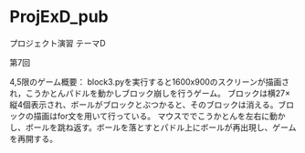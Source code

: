 # ProjExD_pub
プロジェクト演習 テーマD

第7回

4,5限のゲーム概要： block3.pyを実行すると1600x900のスクリーンが描画され，こうかとんパドルを動かしブロック崩しを行うゲーム。 ブロックは横27×縦4個表示され、ボールがブロックとぶつかると、そのブロックは消える。ブロックの描画はfor文を用いて行っている。 マウスででこうかとんを左右に動かし、ボールを跳ね返す。ボールを落とすとパドル上にボールが再出現し、ゲームを再開する。
